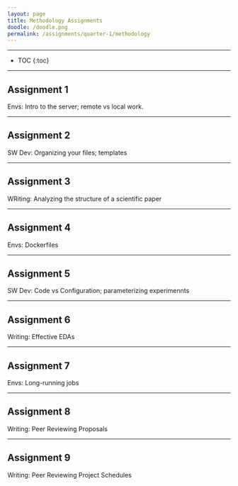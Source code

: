 ```yaml
---
layout: page
title: Methodology Assignments
doodle: /doodle.png
permalink: /assignments/quarter-1/methodology
---
```


---
* TOC
{:toc}

---

## Assignment 1

Envs: Intro to the server; remote vs local work.

---

## Assignment 2

SW Dev: Organizing your files; templates

---

## Assignment 3

WRiting: Analyzing the structure of a scientific paper

---

## Assignment 4

Envs: Dockerfiles

---

## Assignment 5

SW Dev: Code vs Configuration; parameterizing experimennts

---

## Assignment 6

Writing: Effective EDAs

---

## Assignment 7

Envs: Long-running jobs

---

## Assignment 8

Writing: Peer Reviewing Proposals

---

## Assignment 9

Writing: Peer Reviewing Project Schedules


